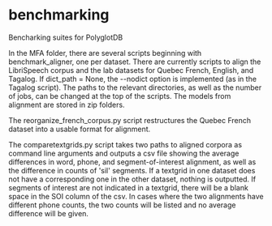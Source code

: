 # benchmarking
Bencharking suites for PolyglotDB

In the MFA folder, there are several scripts beginning with benchmark\_aligner, one per dataset. There are currently scripts to align the LibriSpeech corpus and the lab datasets for Quebec French, English, and Tagalog. If dict\_path = None, the --nodict option is implemented (as in the Tagalog script). The paths to the relevant directories, as well as the number of jobs, can be changed at the top of the scripts. The models from alignment are stored in zip folders.

The reorganize\_french\_corpus.py script restructures the Quebec French dataset into a usable format for alignment.

The comparetextgrids.py script takes two paths to aligned corpora as command line arguments and outputs a csv file showing the average differences in word, phone, and segment-of-interest alignment, as well as the difference in counts of 'sil' segments. If a textgrid in one dataset does not have a corresponding one in the other dataset, nothing is outputted. If segments of interest are not indicated in a textgrid, there will be a blank space in the SOI column of the csv. In cases where the two alignments have different phone counts, the two counts will be listed and no average difference will be given.
